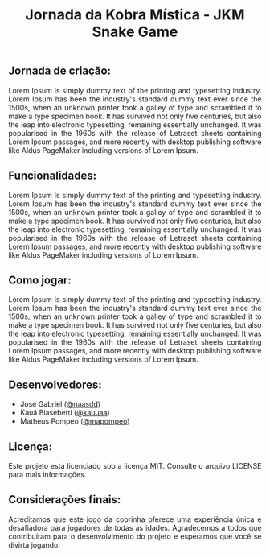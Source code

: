 <div align="center">
  
# Jornada da Kobra Mística - JKM Snake Game
  
</div>


<div align="center">
<a href="https://jkm-snake.netlify.app/" target="_blank"><img src="" height="auto" width="auto"></a>
</div>


<div align="justify">

## Jornada de criação:
Lorem Ipsum is simply dummy text of the printing and typesetting industry. Lorem Ipsum has been the industry's standard dummy text ever since the 1500s, when an unknown printer took a galley of type and scrambled it to make a type specimen book. It has survived not only five centuries, but also the leap into electronic typesetting, remaining essentially unchanged. It was popularised in the 1960s with the release of Letraset sheets containing Lorem Ipsum passages, and more recently with desktop publishing software like Aldus PageMaker including versions of Lorem Ipsum.

## Funcionalidades:
Lorem Ipsum is simply dummy text of the printing and typesetting industry. Lorem Ipsum has been the industry's standard dummy text ever since the 1500s, when an unknown printer took a galley of type and scrambled it to make a type specimen book. It has survived not only five centuries, but also the leap into electronic typesetting, remaining essentially unchanged. It was popularised in the 1960s with the release of Letraset sheets containing Lorem Ipsum passages, and more recently with desktop publishing software like Aldus PageMaker including versions of Lorem Ipsum.

## Como jogar:
Lorem Ipsum is simply dummy text of the printing and typesetting industry. Lorem Ipsum has been the industry's standard dummy text ever since the 1500s, when an unknown printer took a galley of type and scrambled it to make a type specimen book. It has survived not only five centuries, but also the leap into electronic typesetting, remaining essentially unchanged. It was popularised in the 1960s with the release of Letraset sheets containing Lorem Ipsum passages, and more recently with desktop publishing software like Aldus PageMaker including versions of Lorem Ipsum.

## Desenvolvedores:
- José Gabriel ([@naasdd](https://github.com/naasdd))
- Kauã Biasebetti ([@kauuaa](https://github.com/kauuaa))
- Matheus Pompeo ([@mapompeo](https://github.com/mapompeo))

## Licença:
Este projeto está licenciado sob a licença MIT. Consulte o arquivo LICENSE para mais informações.

## Considerações finais:
Acreditamos que este jogo da cobrinha oferece uma experiência única e desafiadora para jogadores de todas as idades. Agradecemos a todos que contribuíram para o desenvolvimento do projeto e esperamos que você se divirta jogando!

</div>
